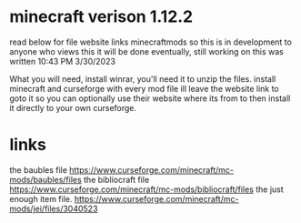 # minecraft verison 1.12.2
read below for file website links
minecraftmods
so this is in development to anyone who views this it will be done eventually, still working on this was written 10:43 PM 3/30/2023




What you will need,
install winrar, you'll need it to unzip the files.
install minecraft and curseforge
with every mod file ill leave the website link to goto it so you can optionally 
use their website where its from to then install it directly to your own curseforge.

# links 
the baubles file
https://www.curseforge.com/minecraft/mc-mods/baubles/files
the bibliocraft file
https://www.curseforge.com/minecraft/mc-mods/bibliocraft/files
the just enough item file.
https://www.curseforge.com/minecraft/mc-mods/jei/files/3040523

